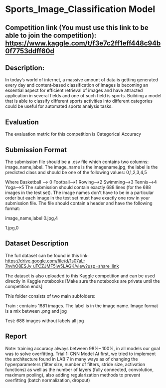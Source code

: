 # Sports_Image_Classification Model

## Competition link (You must use this link to be able to join the competition): https://www.kaggle.com/t/f3e7c2ff1eff448c94b0f7753ddff60d

## Description:
In today’s world of internet, a massive amount of data is getting generated every day and content-based classification of images is becoming an essential aspect for efficient retrieval of images and have attracted application in several fields and one of such field is sports. Building a model that is able to classify different sports activities into different categories could be useful for automated sports analysis tasks.

## Evaluation
The evaluation metric for this competition is Categorical Accuracy

## Submission Format
The submission file should be a .csv file which contains two columns: image_name,label. The image_name is the imagename.jpg, the label is the predicted class and should be one of the following values: 0,1,2,3,4,5

Where Basketball --> 0 Football-->1 Rowing-->2 Swimming-->3 Tennis-->4 Yoga-->5
The submission should contain exactly 688 lines (for the 688 images in the test set). The image names don't have to be in a particular order but each image in the test set must have exactly one row in your submission file. The file should contain a header and have the following format:

image_name,label
0.jpg,4

1.jpg,0

## Dataset Description
The full dataset can be found in this link: https://drive.google.com/file/d/1s07aL-7nvhO8ESJy_uTCZJMF5lw5LAGK/view?usp=share_link

The dataset is also uploaded to this Kaggle competition and can be used directly in Kaggle notebooks [Make sure the notebooks are private until the competition ends]

This folder consists of two main subfolders:

Train : contains 1681 images. The label is in the image name. Image format is a mix between .png and jpg

Test: 688 images without labels all jpg

## Report
Note: training accuracy always between 98%– 100%, in all models our goal was to solve overfitting.
Trial 1: CNN Model
At first, we tried to implement the architecture found in LAB 7 in many ways as of changing the hyperparameters (filter size, number of filters, stride size, activation functions) as well as the number of layers (fully connected, convolution, maximum pooling), also adding regularization methods to prevent overfitting (batch normalization, dropout)


